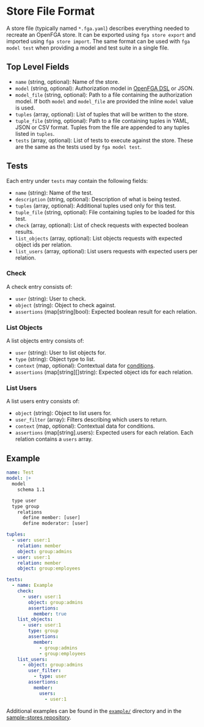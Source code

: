 # Store File Format

A store file (typically named `*.fga.yaml`) describes everything needed to recreate an OpenFGA store.
It can be exported using `fga store export` and imported using `fga store import`.
The same format can be used with `fga model test` when providing a model and test suite in a single file.

## Top Level Fields

- `name` (string, optional): Name of the store.
- `model` (string, optional): Authorization model in [OpenFGA DSL](https://openfga.dev/docs/modeling/overview) or JSON.
- `model_file` (string, optional): Path to a file containing the authorization model. If both `model` and `model_file` are provided the inline `model` value is used.
- `tuples` (array, optional): List of tuples that will be written to the store.
- `tuple_file` (string, optional): Path to a file containing tuples in YAML, JSON or CSV format. Tuples from the file are appended to any tuples listed in `tuples`.
- `tests` (array, optional): List of tests to execute against the store. These are the same as the tests used by `fga model test`.

## Tests

Each entry under `tests` may contain the following fields:

- `name` (string): Name of the test.
- `description` (string, optional): Description of what is being tested.
- `tuples` (array, optional): Additional tuples used only for this test.
- `tuple_file` (string, optional): File containing tuples to be loaded for this test.
- `check` (array, optional): List of check requests with expected boolean results.
- `list_objects` (array, optional): List objects requests with expected object ids per relation.
- `list_users` (array, optional): List users requests with expected users per relation.

### Check

A check entry consists of:

- `user` (string): User to check.
- `object` (string): Object to check against.
- `assertions` (map[string]bool): Expected boolean result for each relation.

### List Objects

A list objects entry consists of:

- `user` (string): User to list objects for.
- `type` (string): Object type to list.
- `context` (map, optional): Contextual data for [conditions](https://openfga.dev/docs/concepts/conditions).
- `assertions` (map[string][]string): Expected object ids for each relation.

### List Users

A list users entry consists of:

- `object` (string): Object to list users for.
- `user_filter` (array): Filters describing which users to return.
- `context` (map, optional): Contextual data for conditions.
- `assertions` (map[string].users): Expected users for each relation. Each relation contains a `users` array.

## Example

```yaml
name: Test
model: |+
  model
    schema 1.1

  type user
  type group
    relations
      define member: [user]
      define moderator: [user]

tuples:
  - user: user:1
    relation: member
    object: group:admins
  - user: user:1
    relation: member
    object: group:employees

tests:
  - name: Example
    check:
      - user: user:1
        object: group:admins
        assertions:
          member: true
    list_objects:
      - user: user:1
        type: group
        assertions:
          member:
            - group:admins
            - group:employees
    list_users:
      - object: group:admins
        user_filter:
          - type: user
        assertions:
          member:
            users:
              - user:1
```

Additional examples can be found in the [`example/`](../example/) directory and in the [sample-stores repository](https://github.com/openfga/sample-stores/).
